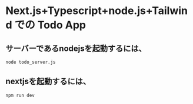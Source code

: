 # Next.js+Typescript+node.js+Tailwind での Todo App
## サーバーであるnodejsを起動するには、
```node todo_server.js```


## nextjsを起動するには、
`npm run dev`


